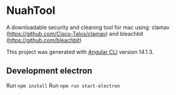 # NuahTool
A downloadable security and cleaning tool for mac using:
clamav (https://github.com/Cisco-Talos/clamav) and bleachbit (https://github.com/bleachbit)

This project was generated with [Angular CLI](https://github.com/angular/angular-cli) version 14.1.3.

## Development electron

Run `npm install`
Run `npm run start-electron`

